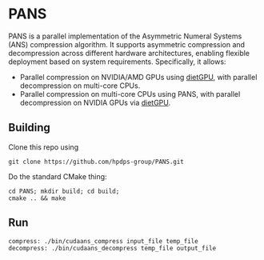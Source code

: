 # PANS
PANS is a parallel implementation of the Asymmetric Numeral Systems (ANS) compression algorithm. It supports asymmetric compression and decompression across different hardware architectures, enabling flexible deployment based on system requirements. Specifically, it allows:
- Parallel compression on NVIDIA/AMD GPUs using [dietGPU](https://github.com/facebookresearch/dietgpu/), with parallel decompression on multi-core CPUs.
- Parallel compression on multi-core CPUs using PANS, with parallel decompression on NVIDIA GPUs via [dietGPU](https://github.com/facebookresearch/dietgpu/).

## Building

Clone this repo using

```shell
git clone https://github.com/hpdps-group/PANS.git
```

Do the standard CMake thing:

```shell
cd PANS; mkdir build; cd build;
cmake .. && make
```
## Run

```shell
compress: ./bin/cudaans_compress input_file temp_file
decompress: ./bin/cudaans_decompress temp_file output_file
```
